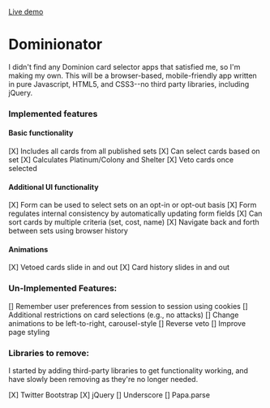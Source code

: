 [Live demo][live]

[live]: drransom.github.io/Dominionator

# Dominionator
I didn't find any Dominion card selector apps that satisfied me, so I'm making my own.
This will be a browser-based, mobile-friendly app written in pure Javascript, HTML5,
and CSS3--no third party libraries, including jQuery.

### Implemented features

#### Basic functionality
[X] Includes all cards from all published sets
[X] Can select cards based on set
[X] Calculates Platinum/Colony and Shelter
[X] Veto cards once selected

#### Additional UI functionality
[X] Form can be used to select sets on an opt-in or opt-out basis
[X] Form regulates internal consistency by automatically updating form fields
[X] Can sort cards by multiple criteria (set, cost, name)
[X] Navigate back and forth between sets using browser history

#### Animations
[X] Vetoed cards slide in and out
[X] Card history slides in and out

### Un-Implemented Features:

[] Remember user preferences from session to session using cookies
[] Additional restrictions on card selections (e.g., no attacks)
[] Change animations to be left-to-right, carousel-style
[] Reverse veto
[] Improve page styling

### Libraries to remove:
I started by adding third-party libraries to get functionality working, and
have slowly been removing as they're no longer needed.

[X] Twitter Bootstrap
[X] jQuery
[] Underscore
[] Papa.parse
